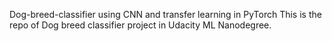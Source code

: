 Dog-breed-classifier using CNN and transfer learning in PyTorch
This is the repo of Dog breed classifier project in Udacity ML Nanodegree.

